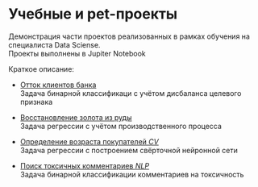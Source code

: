 # Учебные и pet-проекты

Демонстрация части проектов реализованных в рамках обучения на специалиста Data Sciense.  
Проекты выполнены в Jupiter Notebook

Краткое описание:

- [Отток клиентов банка](https://github.com/dimklimov/projects/tree/main/Прогноз%20оттока%20клиентов)  
Задача бинарной классификаци с учётом дисбаланса целевого признака    

- [Восстановление золота из руды](https://github.com/dimklimov/projects/tree/main/Прогноз%20восстановления%20золота%20из%20руды)  
Задача регрессии с учётом производственного процесса

- [Определение возраста покупателей *CV*]()  
Задача регрессии с построением свёрточной нейронной сети

- [Поиск токсичных комментариев *NLP*]()   
Задача бинарной классификации комментариев на токсичность 
